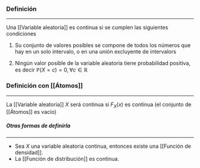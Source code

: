 ### Definición
---
Una [[Variable aleatoria]] es continua si se cumplen las siguientes condiciones

1) Su conjunto de valores posibles se compone de todos los números que hay en un solo intervalo, o en una unión excluyente de intervalors

2) Ningún valor posible de la variable aleatoria tiene probabilidad positiva, es decir $\mathbb{P}(X = c) = 0, \forall c \in \mathbb{R}$


### Definición con [[Átomos]]
---
La [[Variable aleatoria]] $X$ será continua si $F_X(x)$ es continua (el conjunto de [[Átomos]] es vacío)


##### Otras formas de definirla
---
* Sea $X$ una variable aleatoria continua, entonces existe una [[Función de densidad]].
* La [[Función de distribución]] es continua.